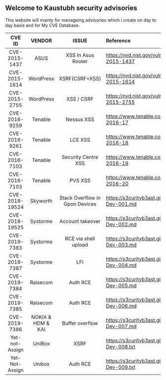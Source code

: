 ## Welcome to Kaustubh security advisories

This website will mainly for manageing advisories which i create on day to day basis and for My CVE Database.

|  CVE ID | VENDOR | ISSUE  | Reference| 
|  :---: |  :---:  |  :---: |  :---    |
| CVE-2015-1437 |ASUS               | XSS In Asus Router| https://nvd.nist.gov/vuln/detail/CVE-2015-1437 | 
| CVE-2015-1614 	|WordPress	     		| XSRF(CSRF+XSS)| https://nvd.nist.gov/vuln/detail/CVE-2015-1614 | 
| CVE-2015-2755 	|WordPress          | XSS / CSRF| https://nvd.nist.gov/vuln/detail/CVE-2015-2755 | 
| CVE-2016-9259 	|Tenable            | Nessus XSS | https://www.tenable.com/security/tns-2016-17   | 
| CVE-2016-9261 	|Tenable            | LCE XSS    | https://www.tenable.com/security/tns-2016-18   | 
| CVE-2016-7103 	|Tenable            | Security Centre XSS | https://www.tenable.com/security/tns-2016-19   | 
| CVE-2016-7103		|Tenable            | PVS XSS | https://www.tenable.com/security/tns-2016-20   | 
| CVE-2018-19524 	|Skyworth           | Stack Overflow in Gpon Devices | https://s3curityb3ast.github.io/KSA-Dev-001.md | 
| CVE-2018-19525	|Systorme           | Account takeover| https://s3curityb3ast.github.io/KSA-Dev-002.md | 
| CVE-2019-7383  	|Systorme           | RCE via shell upload | https://s3curityb3ast.github.io/KSA-Dev-003.md | 
| CVE-2019-7387  	|Systorme           | LFI  | https://s3curityb3ast.github.io/KSA-Dev-004.md | 
| CVE-2019-7384  	|Raisecom           | Auth RCE | https://s3curityb3ast.github.io/KSA-Dev-005.md | 
| CVE-2019-7385  	|Raisecom           | Auth RCE| https://s3curityb3ast.github.io/KSA-Dev-006.md | 
| CVE-2019-7386  	|NOKIA & HDM & KAI  | Buffer overflow | https://s3curityb3ast.github.io/KSA-Dev-007.md | 
| Yet-not-Assign	|UniBox 	    |XSRF | https://s3curityb3ast.github.io/KSA-Dev-008.txt |
| Yet-Not-Assign	|Unibox		    | Auth RCE | https://s3curityb3ast.github.io/KSA-Dev-009.txt|

